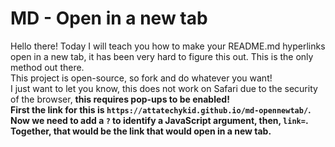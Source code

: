 # MD - Open in a new tab
Hello there! Today I will teach you how to make your README.md hyperlinks open in a new tab, it has been very hard to figure this out. This is the only method out there.<br>
This project is open-source, so fork and do whatever you want!<br>
I just want to let you know, this does not work on Safari due to the security of the browser, <b>this requires pop-ups to be enabled!<b>
<br>
First the link for this is ``` https://attatechykid.github.io/md-opennewtab/ ```. Now we need to add a ``` ? ``` to identify a JavaScript argument, then, ``` link= ```. Together, that would be the link that would open in a new tab.

